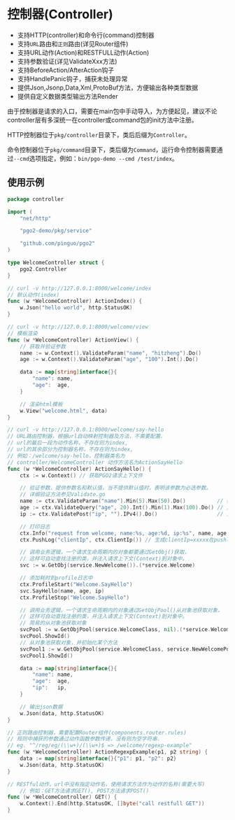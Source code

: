 # 控制器(Controller)

- 支持HTTP(controller)和命令行(command)控制器
- 支持`URL`路由和`正则`路由(详见Router组件)
- 支持URL动作(Action)和RESTFULL动作(Action)
- 支持参数验证(详见ValidateXxx方法)
- 支持BeforeAction/AfterAction钩子
- 支持HandlePanic钩子，捕获未处理异常
- 提供Json,Jsonp,Data,Xml,ProtoBuf方法，方便输出各种类型数据
- 提供自定义数据类型输出方法Render

由于控制器是请求的入口，需要在main包中手动导入，为方便起见，建议不论controller层有多深统一在controller或command包的init方法中注册。

HTTP控制器位于`pkg/controller`目录下，类后后缀为`Controller`。

命令控制器位于`pkg/command`目录下，类后缀为`Command`，运行命令控制器需要通过`--cmd`选项指定，例如：`bin/pgo-demo --cmd /test/index`。

## 使用示例

```go
package controller

import (
    "net/http"

    "pgo2-demo/pkg/service"

    "github.com/pinguo/pgo2"
)

type WelcomeController struct {
    pgo2.Controller
}

// curl -v http://127.0.0.1:8000/welcome/index
// 默认动作(index)
func (w *WelcomeController) ActionIndex() {
    w.Json("hello world", http.StatusOK)
}

// curl -v http://127.0.0.1:8000/welcome/view
// 模板渲染
func (w *WelcomeController) ActionView() {
    // 获取并验证参数
    name := w.Context().ValidateParam("name", "hitzheng").Do()
    age := w.Context().ValidateParam("age", "100").Int().Do()

    data := map[string]interface{}{
        "name": name,
        "age":  age,
    }

    // 渲染html模板
    w.View("welcome.html", data)
}

// curl -v http://127.0.0.1:8000/welcome/say-hello
// URL路由控制器，根据url自动映射控制器及方法，不需要配置.
// url的最后一段为动作名称，不存在则为index,
// url的其余部分为控制器名称，不存在则为index,
// 例如：/welcome/say-hello，控制器类名为
// controller/WelcomeController 动作方法名为ActionSayHello
func (w *WelcomeController) ActionSayHello() {
    ctx := w.Context() // 获取PGO2请求上下文件

    // 验证参数，提供参数名和默认值，当不提供默认值时，表明该参数为必选参数。
    // 详细验证方法参见Validate.go
    name := ctx.ValidateParam("name").Min(5).Max(50).Do()          // 验证GET/POST参数(string)，为空或验证失败时panic
    age := ctx.ValidateQuery("age", 20).Int().Min(1).Max(100).Do() // 只验证GET参数(int)，为空或失败时返回20
    ip := ctx.ValidatePost("ip", "").IPv4().Do()                   // 只验证POST参数(string), 为空或失败时返回空字符串

    // 打印日志
    ctx.Info("request from welcome, name:%s, age:%d, ip:%s", name, age, ip)
    ctx.PushLog("clientIp", ctx.ClientIp()) // 生成clientIp=xxxxx在pushlog中

    // 调用业务逻辑，一个请求生命周期内的对象都要通过GetObj()获取，
    // 这样可自动查找注册的类，并注入请求上下文(Context)到对象中。
    svc := w.GetObj(service.NewWelcome()).(*service.Welcome)

    // 添加耗时到profile日志中
    ctx.ProfileStart("Welcome.SayHello")
    svc.SayHello(name, age, ip)
    ctx.ProfileStop("Welcome.SayHello")

    // 调用业务逻辑，一个请求生命周期内的对象通过GetObjPool()从对象池获取对象，
    // 这样可自动查找注册的类，并注入请求上下文(Context)到对象中。
    // 简易的从对象池获取对象
    svcPool := w.GetObjPool(service.WelcomeClass, nil).(*service.Welcome)
    svcPool.ShowId()
    // 从对象池获取对象，并初始化某个方法
    svcPool1 := w.GetObjPool(service.WelcomeClass, service.NewWelcomePool, "1123").(*service.Welcome)
    svcPool1.ShowId()

    data := map[string]interface{}{
        "name": name,
        "age":  age,
        "ip":   ip,
    }

    // 输出json数据
    w.Json(data, http.StatusOK)
}

// 正则路由控制器，需要配置Router组件(components.router.rules)
// 规则中捕获的参数通过动作函数参数传递，没有则为空字符串.
// eg. "^/reg/eg/(\\w+)/(\\w+)$ => /welcome/regexp-example"
func (w *WelcomeController) ActionRegexpExample(p1, p2 string) {
    data := map[string]interface{}{"p1": p1, "p2": p2}
    w.Json(data, http.StatusOK)
}

// RESTful动作，url中没有指定动作名，使用请求方法作为动作的名称(需要大写)
    // 例如：GET方法请求GET(), POST方法请求POST()
func (w *WelcomeController) GET() {
    w.Context().End(http.StatusOK, []byte("call restfull GET"))
}
```